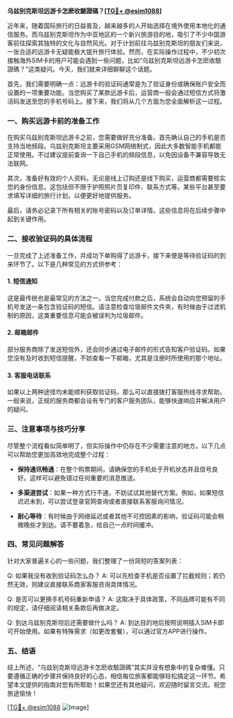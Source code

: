 **乌兹别克斯坦远游卡怎麽收驗證碼？[[TG💪+ @esim1088](https://t.me/s/esim1088)]**

近年来，随着国际旅行的日益普及，越来越多的人开始选择在境外使用本地化的通信服务。而乌兹别克斯坦作为中亚地区的一个新兴旅游目的地，吸引了不少中国游客前往探索其独特的文化与自然风光。对于计划前往乌兹别克斯坦的朋友们来说，一张合适的远游卡无疑能极大提升旅行体验。然而，在实际操作过程中，不少初次接触海外SIM卡的用户可能会遇到一些问题，比如“乌兹别克斯坦远游卡怎麽收驗證碼？”这类疑问。今天，我们就来详细聊聊这个话题。

首先，我们需要明确一点：远游卡的验证码通常是为了验证身份或确保账户安全而设置的一项重要功能。当您购买了某款远游卡后，运营商一般会通过短信方式将激活码发送至您的手机号码上。接下来，我们将从几个方面为您全面解析这一过程。

### 一、购买远游卡前的准备工作

在购买乌兹别克斯坦远游卡之前，您需要做好充分准备。首先确认自己的手机是否支持当地频段。乌兹别克斯坦主要采用GSM网络制式，因此大多数智能手机都能正常使用。不过建议提前查询一下自己手机的频段信息，以免因设备不兼容导致无法联网。

其次，准备好有效的个人资料。无论是线上订购还是线下购买，运营商都需要核实您的身份信息。这包括但不限于护照照片页复印件、联系方式等。某些平台甚至要求填写详细的旅行计划，以便更好地提供服务。

最后，请务必记录下所有相关的账号密码以及订单详情。这些信息将在后续步骤中起到关键作用。

### 二、接收验证码的具体流程

一旦完成了上述准备工作，并成功下单购得了远游卡，接下来便是等待验证码的到来环节了。以下是几种常见的方式供参考：

#### 1. 短信通知
这是最传统也是最常见的方法之一。当您完成付款之后，系统会自动向您预留的手机号发送一条包含验证码的短信。请注意检查垃圾邮件文件夹，有时候由于过滤机制的原因，这类重要信息可能会被误判为垃圾邮件。

#### 2. 邮箱邮件
部分服务商除了发送短信外，还会同步通过电子邮件的形式告知客户验证码。如果您没有及时收到短信提醒，不妨查看一下邮箱，尤其是注册时所使用的那个地址。

#### 3. 客服电话联系
如果以上两种途径均未能顺利获取验证码，那么可以直接拨打客服热线寻求帮助。一般来说，正规的服务商都会设有专门的客户服务团队，能够快速响应并解决用户的疑问。

### 三、注意事项与技巧分享

尽管整个流程看似简单明了，但实际操作中仍存在不少需要注意的地方。以下几点可以帮助您更加高效地完成整个过程：

- **保持通讯畅通**：在整个购票期间，请确保您的手机处于开机状态并且信号良好。这样可以避免错过任何重要的消息推送。
  
- **多渠道尝试**：如果一种方式行不通，不妨试试其他替代方案。例如，如果短信迟迟未到，可以尝试登录官网查询或者直接联系客服询问情况。

- **耐心等待**：有时候由于网络延迟或者其他不可控因素的影响，验证码可能会稍微晚些才到达。请不要着急，给自己一点时间缓冲。

### 四、常见问题解答

针对大家普遍关心的一些问题，我们整理了一份简短的答案列表：

Q: 如果我没有收到验证码怎么办？
A: 可以先检查手机是否设置了拦截规则；若仍然无效，则建议直接联系商家客服咨询具体情况。

Q: 是否可以更换手机号码重新申请？
A: 这取决于具体政策，不同品牌可能有不同的规定，请仔细阅读相关条款后再做决定。

Q: 到达乌兹别克斯坦后还需要做什么吗？
A: 到达目的地后按照说明插入SIM卡即可开始使用。如果有特殊需求（如更改套餐），可以通过官方APP进行操作。

### 五、结语

综上所述，“乌兹别克斯坦远游卡怎麽收驗證碼”其实并没有想象中的复杂难懂。只要遵循正确的步骤并保持良好的心态，相信每位旅客都能够轻松搞定这一环节。希望本文提供的指南对您有所帮助！如果您还有其他疑问，欢迎随时留言交流。祝您旅途愉快！

[[TG💪+ @esim1088](https://t.me/s/esim1088) ![Image](https://i.postimg.cc/4NQfJmqS/Snipaste-2025-05-13-00-14-12.png)]